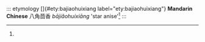 ::: etymology
[]{#ety:bajiaohuixiang label="ety:bajiaohuixiang"} **Mandarin Chinese**
八角茴香 *bājiǎohuíxiāng* 'star anise'[^1]
:::

[^1]:
